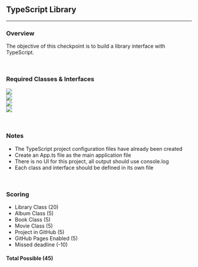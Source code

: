 ## TypeScript Library

---

### Overview

The objective of this checkpoint is to build a library interface with TypeScript.

<br>

### Required Classes & Interfaces

<img src="https://boisecodeworks.github.io/TypeScriptLibrary/docs/LibraryClass.png"><br>
<img src="https://boisecodeworks.github.io/TypeScriptLibrary/docs/AlbumClass.png"><br>
<img src="https://boisecodeworks.github.io/TypeScriptLibrary/docs/BookClass.png"><br>
<img src="https://boisecodeworks.github.io/TypeScriptLibrary/docs/MovieClass.png">

<br>

### Notes

<ul>
	<li>The TypeScript project configuration files have already been created</li>
	<li>Create an App.ts file as the main application file</li>
	<li>There is no UI for this project, all output should use console.log</li>
	<li>Each class and interface should be defined in its own file</li>
</ul>

<br>

### Scoring
* Library Class (20)
* Album Class (5)
* Book Class (5)
* Movie Class (5)
* Project in GitHub (5)
* GitHub Pages Enabled (5)
* Missed deadline (-10)


#### Total Possible (45)



